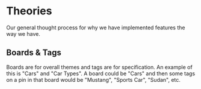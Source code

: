 # Theories

Our general thought process for why we have implemented features the way we
have.

## Boards & Tags

Boards are for overall themes and tags are for specification. An example of this
is "Cars" and "Car Types". A board could be "Cars" and then some tags on a pin
in that board would be "Mustang", "Sports Car", "Sudan", etc.
